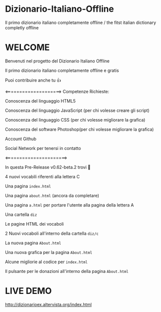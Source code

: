 # Dizionario-Italiano-Offline
Il primo dizionario italiano completamente offline / the fitst italian dictionary completly offline

# WELCOME

Benvenuti nel progetto del Dizionario Italiano Offline

Il primo dizionario italiano completamente offline e gratis

Puoi contribuire anche tu 👍 

<====================>
Competenze Richieste:

Conoscenza del linguaggio HTML5

Conoscenza del linguaggio JavaScript (per chi volesse creare gli script)

Conoscenza del linguaggio CSS (per chi volesse migliorare la grafica)

Conoscenza del software Photoshop(per chi volesse migliorare la grafica)

Account Github

Social Network per tenersi in contatto

<======================>

In questa Pre-Release v0.62-beta.2 trovi 🥇 

4 nuovi vocabili riferenti alla lettera C

Una pagina `index.html`

Una pagina `about.html` (ancora da completare)

Una pagina `a.html` per portare l'utente alla pagina della lettera A

Una cartella `diz`

Le pagine HTML dei vocaboli

2 Nuovi vocaboli all'interno della cartella `diz/c`

La nuova pagina `About.html`

Una nuova grafica per la pagina `About.html`

Alcune migliorie al codice per `index.html`

Il pulsante per le donazioni all'interno della pagina `About.html`

# LIVE DEMO

http://dizionarioex.altervista.org/index.html
